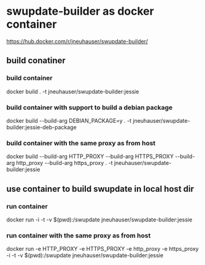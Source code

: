 # swupdate-builder as docker container

https://hub.docker.com/r/jneuhauser/swupdate-builder/

## build conatiner

### build container
docker build . -t jneuhauser/swupdate-builder:jessie

### build container with support to build a debian package
docker build --build-arg DEBIAN_PACKAGE=y . -t jneuhauser/swupdate-builder:jessie-deb-package

### build container with the same proxy as from host
docker build --build-arg HTTP_PROXY --build-arg HTTPS_PROXY --build-arg http_proxy --build-arg https_proxy . -t jneuhauser/swupdate-builder:jessie

## use container to build swupdate in local host dir

### run container
docker run -i -t -v $(pwd):/swupdate jneuhauser/swupdate-builder:jessie

### run container with the same proxy as from host
docker run -e HTTP_PROXY -e HTTPS_PROXY -e http_proxy -e https_proxy -i -t -v $(pwd):/swupdate jneuhauser/swupdate-builder:jessie
